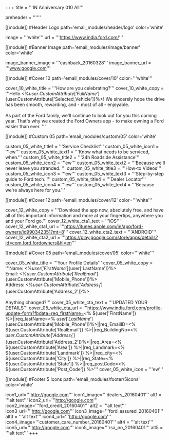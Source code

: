 +++
title = '''IN Anniversary 010 All'''


preheader = ''''''

[[module]] #Header Logo
path='email_modules/header/logo'
color='white'

  image = '''white'''
  url = '''https://www.india.ford.com/'''

[[module]] #Banner Image
path='email_modules/image/banner'
color='white'

  image_banner_image = '''cashback_20160328'''
  image_banner_url = '''www.google.com'''

[[module]] #Cover 10
path='email_modules/cover/10'
color='''white'''
 
  cover_10_white_title = '''How are you celebrating?'''
  cover_10_white_copy = '''Hello <%${user.CustomAttribute['FullName']}%><br/><br/>It has been nearly one year for you and your Ford <%${user.CustomAttribute['Selected_Vehicle']}%>! We sincerely hope the drive has been smooth, rewarding, and - most of all - enjoyable.<br/><br/>As part of the Ford family, we'll continue to look out for you this coming year. That's why we created the Ford Owners app - to make owning a Ford easier than ever.  '''
  
[[module]] #Custom 05
path='email_modules/custom/05'
color='white'

  custom_05_white_title1 = '''Service Checklist'''
  custom_05_white_icon1 = '''ew'''
  custom_05_white_text1 = '''Know what needs to be serviced, when.'''
  custom_05_white_title2 = '''24h Roadside Assistance'''
  custom_05_white_icon2 = '''ew'''
  custom_05_white_text2 = '''Because we'll never leave you stranded. 	'''
  custom_05_white_title3 = '''How-to Videos'''
  custom_05_white_icon3 = '''ew'''
  custom_05_white_text3 = '''Step-by-step guide to Ford tech. '''
  custom_05_white_title4 = '''Dealer Locator'''
  custom_05_white_icon4 = '''ew'''
  custom_05_white_text4 = '''Because we're always here for you.'''

[[module]] #Cover 12
path='email_modules/cover/12'
color='''white'''

  cover_12_white_copy = '''Download the app now, absolutely free, and have all of this important information and more at your fingertips, anywhere you and your Ford go.'''
  cover_12_white_cta1_text = '''iOS'''
  cover_12_white_cta1_url = '''https://itunes.apple.com/in/app/ford-owners/id990342351?mt=8'''
  cover_12_white_cta2_text = '''ANDROID'''
  cover_12_white_cta2_url = '''https://play.google.com/store/apps/details?id=com.ford.fordowners&hl=en'''

[[module]] #Cover 05
path='email_modules/cover/05'
color='''white'''

  cover_05_white_title = '''Your Profile Details'''
  cover_05_white_copy = '''Name&#58; <%${user['FirstName']}%> <%${user['LastName']}%><br>Email&#58; <%${user.CustomAttribute['RealEmail']}%><br>Phone&#58; <%${user.CustomAttribute['Mobile_Phone']}%><br>Address&#58; <%${user.CustomAttribute['Address_1']}%> <%${user.CustomAttribute['Address_2']}%><br><br>Anything changed?'''
  cover_05_white_cta_text = '''UPDATED YOUR DETAILS'''
  cover_05_white_cta_url = '''https://www.india.ford.com/profile-update-form?fbdata=req_firstName=<% ${user['FirstName']} %>||req_lastName=<% ${user['LastName']} %>||req_mobileNumber=<%${user.CustomAttribute['Mobile_Phone']}%>||req_EmailID=<% ${user.CustomAttribute['RealEmail']} %>||req_BuildingNo=<% ${user.CustomAttribute['Address_1']} %>||req_StreetRoad=<%${user.CustomAttribute['Address_2']}%>||req_Area=<% ${user.CustomAttribute['Area']} %>||req_Landmark=<% ${user.CustomAttribute['Landmark']} %>||req_city=<% ${user.CustomAttribute['City']} %>||req_State=<% ${user.CustomAttribute['State']} %>||req_postCode=<% ${user.CustomAttribute['Post_Code']} %>'''
  cover_05_white_icon = '''ew'''

[[module]] #Footer 5 Icons
path='email_modules/footer/5icons'
color='white'

  icon1_url='''http://google.com'''
  icon1_image='''dealers_20160401'''
  alt1 = '''alt text'''
  icon2_url='''http://google.com'''
  icon2_image='''ford_credit_20160401'''
  alt2 = '''alt text'''
  icon3_url='''http://google.com'''
  icon3_image='''ford_assured_20160401'''
  alt3 = '''alt text'''
  icon4_url='''http://google.com'''
  icon4_image='''customer_care_number_20160401'''
  alt4 = '''alt text'''
  icon5_url='''http://google.com'''
  icon5_image='''rsa_no_20160401'''
  alt5 = '''alt text'''
+++